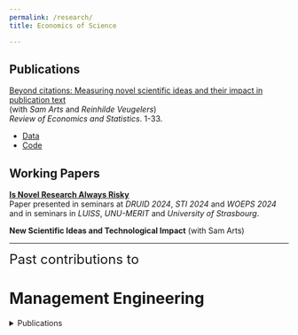 ```yaml
---
permalink: /research/
title: Economics of Science

---
```


## Publications

[Beyond citations: Measuring novel scientific ideas and their impact in publication text](https://doi.org/10.1162/rest_a_01561)<br>(with _Sam Arts_ and _Reinhilde Veugelers_)<br>
*Review of Economics and Statistics*. 1-33.
- [Data](https://zenodo.org/records/13869486)
- [Code](https://github.com/nicolamelluso/science-novelty)

## Working Papers

**[Is Novel Research Always Risky](https://papers.ssrn.com/sol3/papers.cfm?abstract_id=5148652)**
<br>Paper presented in seminars at _DRUID 2024_, _STI 2024_ and _WOEPS 2024_ and in seminars in _LUISS_, _UNU-MERIT_ and _University of Strasbourg_.

**New Scientific Ideas and Technological Impact** (with Sam Arts)


---
<span style="font-size: 24px">Past contributions to</span>
# Management Engineering

<details>
  <summary>Publications</summary>
  <ul>
    <li>
      <a href="https://link.springer.com/article/10.1007/s11192-022-04368-9">Exploring the antecedents of interdisciplinarity at the European Research Council: a topic modeling approach</a>a
      (with <em>Andrea Bonaccorsi</em>, <em>Filippo Chiarello</em>, and <em>Gualtiero Fantoni</em>)<br>
      <em>Scientometrics</em>, 2022<br>
    </li>
    <li>
      <a href="https://doi.org/10.1016/j.compind.2022.103676">Enhancing Industry 4.0 standards interoperability via knowledge graphs with natural language processing</a>
      (with <em>Irlán Grangel-González</em> and <em>Gualtiero Fantoni</em>)<br>
      <em>Computers in Industry</em>, 2022<br>
    </li>
    <li>
      <a href="https://doi.org/10.1016/j.eswa.2021.115544">Mining and mapping soft skills from any text</a>
      (with <em>Silvia Fareri</em>, <em>Filippo Chiarello</em>, and <em>Gualtiero Fantoni</em>)<br>
      <em>Expert Systems with Applications</em>, 2021<br>
    </li>
    <li>
      <a href="https://doi.org/10.1109/TEM.2021.3053655">Text and dynamic network analysis for measuring technological convergence: A case study on defense patent data</a>
      (with <em>Vito Giordano</em>, <em>Filippo Chiarello</em>, <em>Gualtiero Fantoni</em>, and <em>Andrea Bonaccorsi</em>)<br>
      <em>IEEE Transactions on Engineering Management</em>, 2021<br>
    </li>
    <li>
      <a href="https://doi.org/10.1093/scipol/scaa072">The credibility of research impact statements: A new analysis of REF with Semantic Hypergraphs</a>
      (with <em>Andrea Bonaccorsi</em>, <em>Filippo Chiarello</em>, and <em>Gualtiero Fantoni</em>)<br>
      <em>Science and Public Policy</em>, 2021<br>  
    </li>   
    <li>
      <a href="https://doi.org/10.1371/journal.pone.0244175">Rapid detection of fast innovation</a>  
      (with <em>Andrea Bonaccorsi</em>, <em>Filippo Chiarello</em>, and <em>Gualtiero Fantoni</em>)<br>
      <em>PLOS ONE</em>, 2020<br>
    </li>
  </ul>
</details>

